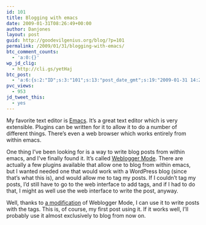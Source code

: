 ```yaml
---
id: 101
title: Blogging with emacs
date: 2009-01-31T08:26:49+00:00
author: Danjones
layout: post
guid: http://goodevilgenius.org/blog/?p=101
permalink: /2009/01/31/blogging-with-emacs/
btc_comment_counts:
  - 'a:0:{}'
wp_jd_clig:
  - http://cli.gs/yetHaj
btc_post:
  - 'a:6:{s:2:"ID";s:3:"101";s:13:"post_date_gmt";s:19:"2009-01-31 14:26:49";s:23:"initial_import_date_gmt";s:19:"2010-01-05 17:21:09";s:20:"last_import_date_gmt";s:19:"2010-01-05 17:21:09";s:4:"hits";s:1:"0";s:6:"misses";s:1:"1";}'
pvc_views:
  - 953
jd_tweet_this:
  - yes
---
```

My favorite text editor is [Emacs](http://nethazard.net/weblogger.tar.gz). It&#8217;s a great text editor which is very extensible. Plugins can be written for it to allow it to do a number of different things. There&#8217;s even a web browser which works entirely from within emacs.

One thing I&#8217;ve been looking for is a way to write blog posts from within emacs, and I&#8217;ve finally found it. It&#8217;s called [Weblogger Mode](http://www.emacswiki.org/emacs/WebloggerMode). There are actually a few plugins available that allow one to blog from within emacs, but I wanted needed one that would work with a WordPress blog (since that&#8217;s what this is), and would allow me to tag my posts. If I couldn&#8217;t tag my posts, I&#8217;d still have to go to the web interface to add tags, and if I had to do that, I might as well use the web interface to write the post, anyway.

Well, thanks to [a modification](http://blog.nethazard.net/emacs-weblogger-mode-with-wordpress-tags-support/) of Weblogger Mode, I can use it to write posts with the tags. This is, of course, my first post using it. If it works well, I&#8217;ll probably use it almost exclusively to blog from now on.